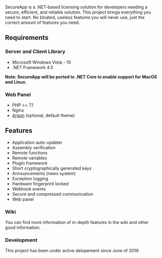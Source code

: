 SecureApp is a .NET-based licensing solution for developers needing a secure, efficient, and reliable solution. This project brings everything you need to start. No bloated, useless features you will never use, just the correct amount of features you need.

## Requirements
### Server and Client Library
* Microsoft Windows Vista - 10
* .NET Framework 4.5

**Note: SecureApp will be ported to .NET Core to enable support for MacOS and Linux.**

### Web Panel
* PHP <= 7.1
* Nginx
* [Argon](https://www.creative-tim.com/product/argon-dashboard-pro) (optional, default theme)

## Features
* Application auto-updater
* Assembly verification
* Remote functions
* Remote variables
* Plugin framework
* Short cryptographically generated keys
* Announcements (news system)
* Exception logging
* Hardware fingerprint locked
* Webhook events
* Secure and compressed communication
* Web panel

### Wiki
You can find more information of in-depth features in the wiki and other good information.

### Development
This project has been under active delopement since June of 2019.
